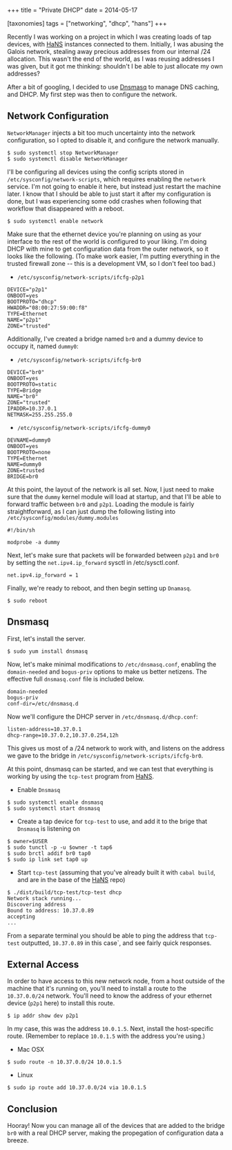 +++
title = "Private DHCP"
date = 2014-05-17 

[taxonomies]
tags = ["networking", "dhcp", "hans"]
+++

Recently I was working on a project in which I was creating loads of tap
devices, with [HaNS](https://github.com/galoisinc/hans) instances connected to
them.  Initially, I was abusing the Galois network, stealing away precious
addresses from our internal /24 allocation.  This wasn't the end of the world,
as I was reusing addresses I was given, but it got me thinking: shouldn't I
be able to just allocate my own addresses?

After a bit of googling, I decided to use
[Dnsmasq](http://www.thekelleys.org.uk/dnsmasq/doc.html) to manage DNS caching,
and DHCP.  My first step was then to configure the network.

Network Configuration
---------------------
`NetworkManager` injects a bit too much uncertainty into the network
configuration, so I opted to disable it, and configure the network manually.

```
$ sudo systemctl stop NetworkManager
$ sudo systemctl disable NetworkManager
```

I'll be configuring all devices using the config scripts stored in
`/etc/sysconfig/network-scripts`, which requires enabling the `network` service.
I'm not going to enable it here, but instead just restart the machine later.  I
know that I should be able to just start it after my configuration is done, but
I was experiencing some odd crashes when following that workflow that
disappeared with a reboot.

```
$ sudo systemctl enable network
```

Make sure that the ethernet device you're planning on using as your interface to
the rest of the world is configured to your liking.  I'm doing DHCP with mine to
get configuration data from the outer network, so it looks like the following.
(To make work easier, I'm putting everything in the trusted firewall zone --
this is a development VM, so I don't feel too bad.)

 * `/etc/sysconfig/network-scripts/ifcfg-p2p1`

```
DEVICE="p2p1"
ONBOOT=yes
BOOTPROTO="dhcp"
HWADDR="08:00:27:59:00:f8"
TYPE=Ethernet
NAME="p2p1"
ZONE="trusted"
```

Additionally, I've created a bridge named `br0` and a dummy device to occupy it,
named `dummy0`:

 * `/etc/sysconfig/network-scripts/ifcfg-br0`
```
DEVICE="br0"
ONBOOT=yes
BOOTPROTO=static
TYPE=Bridge
NAME="br0"
ZONE="trusted"
IPADDR=10.37.0.1
NETMASK=255.255.255.0
```

 * `/etc/sysconfig/network-scripts/ifcfg-dummy0`
```
DEVNAME=dummy0
ONBOOT=yes
BOOTPROTO=none
TYPE=Ethernet
NAME=dummy0
ZONE=trusted
BRIDGE=br0
```

At this point, the layout of the network is all set.  Now, I just need to make
sure that the `dummy` kernel module will load at startup, and that I'll be able
to forward traffic between `br0` and `p2p1`.  Loading the module is fairly
straightforward, as I can just dump the following listing into
`/etc/sysconfig/modules/dummy.modules`

```
#!/bin/sh

modprobe -a dummy
```

Next, let's make sure that packets will be forwarded between `p2p1` and `br0` by
setting the `net.ipv4.ip_forward` sysctl in /etc/sysctl.conf.

```
net.ipv4.ip_forward = 1
```

Finally, we're ready to reboot, and then begin setting up `Dnamasq`.

```
$ sudo reboot
```

Dnsmasq
-------

First, let's install the server.

```
$ sudo yum install dnsmasq
```

Now, let's make minimal modifications to `/etc/dnsmasq.conf`, enabling the
`domain-needed` and `bogus-priv` options to make us better netizens.  The
effective full `dnsmasq.conf` file is included below.

```
domain-needed
bogus-priv
conf-dir=/etc/dnsmasq.d
```

Now we'll configure the DHCP server in `/etc/dnsmasq.d/dhcp.conf`:

```
listen-address=10.37.0.1
dhcp-range=10.37.0.2,10.37.0.254,12h
```

This gives us most of a /24 network to work with, and listens on the address we
gave to the bridge in `/etc/sysconfig/network-scripts/ifcfg-br0`.

At this point, dnsmasq can be started, and we can test that everything is
working by using the `tcp-test` program from
[HaNS](https://github.com/galoisinc/hans).

 * Enable `Dnsmasq`
```
$ sudo systemctl enable dnsmasq
$ sudo systemctl start dnsmasq
```

 * Create a tap device for `tcp-test` to use, and add it to the brige that
   `Dnsmasq` is listening on
```
$ owner=$USER
$ sudo tunctl -p -u $owner -t tap6
$ sudo brctl addif br0 tap0
$ sudo ip link set tap0 up
```

 * Start `tcp-test` (assuming that you've already built it with `cabal build`,
   and are in the base of the [HaNS](https://github.com/galoisinc/hans) repo)
```
$ ./dist/build/tcp-test/tcp-test dhcp
Network stack running...
Discovering address
Bound to address: 10.37.0.89
accepting
...
```

From a separate terminal you should be able to ping the address that `tcp-test`
outputted, `10.37.0.89` in this case`, and see fairly quick responses.


External Access
---------------

In order to have access to this new network node, from a host outside of the
machine that it's running on, you'll need to install a route to the
`10.37.0.0/24` network.  You'll need to know the address of your ethernet device
(`p2p1` here) to install this route.

```
$ ip addr show dev p2p1
```
In my case, this was the address `10.0.1.5`.  Next, install the host-specific
route.  (Remember to replace `10.0.1.5` with the address you're using.)

 * Mac OSX
```
$ sudo route -n 10.37.0.0/24 10.0.1.5
```

 * Linux
```
$ sudo ip route add 10.37.0.0/24 via 10.0.1.5
```

Conclusion
----------

Hooray!  Now you can manage all of the devices that are added to the bridge
`br0` with a real DHCP server, making the propegation of configuration data a
breeze.
